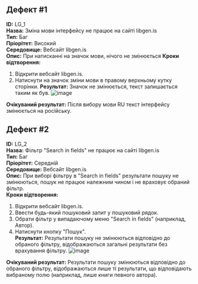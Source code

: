 ## Дефект #1
**ID:** LG_1  
**Назва:** Зміна мови інтерфейсу не працює на сайті libgen.is  
**Тип:** Баг  
**Пріорітет:** Високий  
**Середовище:** Вебсайт libgen.is  
**Опис:** При натисканні на значок мови, нічого не змінюється
**Кроки відтворення:**
1. Відкрити вебсайт libgen.is.
2. Натиснути на значок зміни мови в правому верхньому кутку сторінки.
**Результат:** Значок не змінюється, текст залишається таким як був.
![image](https://github.com/yurchiev/SQCaTLW/assets/50412211/8741ec94-b3f4-419d-8d4a-58ca192727b1)

**Очікуваний результат:** Після вибору мови RU текст інтерфейсу змінюється на російську.

## Дефект #2
**ID:** LG_2  
**Назва:** Фільтр "Search in fields" не працює на сайті libgen.is  
**Тип:** Баг  
**Пріорітет:** Середній  
**Середовище:** Вебсайт libgen.is  
**Опис:** При виборі фільтру в "Search in fields" результати пошуку не змінюються, пошук не працює належним чином і не враховує обраний фільтр.  
**Кроки відтворення:**
1. Відкрити вебсайт libgen.is.
2. Ввести будь-який пошуковий запит у пошуковий рядок.
3. Обрати фільтр у випадаючому меню "Search in fields" (наприклад, Автор).
4. Натиснути кнопку "Пошук".  
**Результат:** Результати пошуку не змінюються відповідно до обраного фільтру, відображаються загальні результати без врахування фільтру.
![image](https://github.com/yurchiev/SQCaTLW/assets/50412211/69fd7500-a9ab-42ee-a061-6cd5c90271c3)

**Очікуваний результат:** Результати пошуку змінюються відповідно до обраного фільтру, відображаються лише ті результати, що відповідають вибраному полю (наприклад, лише книги певного автора).





